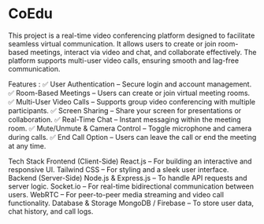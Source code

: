 # CoEdu
This project is a real-time video conferencing platform designed to facilitate seamless virtual communication. It allows users to create or join room-based meetings, interact via video and chat, and collaborate effectively. The platform supports multi-user video calls, ensuring smooth and lag-free communication.

Features : 
✅ User Authentication – Secure login and account management.
✅ Room-Based Meetings – Users can create or join virtual meeting rooms.
✅ Multi-User Video Calls – Supports group video conferencing with multiple participants.
✅ Screen Sharing – Share your screen for presentations or collaboration.
✅ Real-Time Chat – Instant messaging within the meeting room.
✅ Mute/Unmute & Camera Control – Toggle microphone and camera during calls.
✅ End Call Option – Users can leave the call or end the meeting at any time.

Tech Stack 
Frontend (Client-Side)
React.js – For building an interactive and responsive UI.
Tailwind CSS – For styling and a sleek user interface.
Backend (Server-Side)
Node.js & Express.js – To handle API requests and server logic.
Socket.io – For real-time bidirectional communication between users.
WebRTC – For peer-to-peer media streaming and video call functionality.
Database & Storage
MongoDB / Firebase – To store user data, chat history, and call logs.
